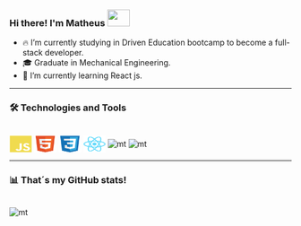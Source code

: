 ### Hi there! I'm Matheus <img height="30" width="40" src="https://github.com/blackcater/blackcater/raw/main/images/Hi.gif" />

- 🔥 I’m currently studying in Driven Education bootcamp to become a full-stack developer.
- 🎓 Graduate in Mechanical Engineering.
- 🌱 I’m currently learning React js.

---

### 🛠️ Technologies and Tools
<div style="display: inline_block"><br>
  <img align="center" alt="mt" height="30" width="40" src="https://raw.githubusercontent.com/devicons/devicon/master/icons/javascript/javascript-plain.svg">
  <img align="center" alt="mt" height="30" width="40" src="https://raw.githubusercontent.com/devicons/devicon/master/icons/html5/html5-original.svg">
  <img align="center" alt="mt"height="30" width="40" src="https://raw.githubusercontent.com/devicons/devicon/master/icons/css3/css3-original.svg">
  <img align="center" alt="mt" height="30" width="40" src="https://raw.githubusercontent.com/devicons/devicon/master/icons/react/react-original.svg">
  <img align="center" alt="mt" height="30" width="40" src="https://cdn.jsdelivr.net/gh/devicons/devicon/icons/figma/figma-original.svg" />
  <img align="center" alt="mt" height="30" width="40" src="https://cdn.jsdelivr.net/gh/devicons/devicon/icons/trello/trello-plain.svg" />
</div>

---

### 📊 That´s my GitHub stats!
<div style="display: inline_block"><br>
  <img align="left" alt="mt" width="400" src="https://github-readme-stats.vercel.app/api/top-langs/?username=matheusfacciolla&layout=compact" />
</div>
<!--


**matheusfacciolla/matheusfacciolla** is a ✨ _special_ ✨ repository because its `README.md` (this file) appears on your GitHub profile.

Here are some ideas to get you started:

- 🔭 I’m currently working on ...
- 🌱 I’m currently learning ...
- 👯 I’m looking to collaborate on ...
- 🤔 I’m looking for help with ...
- 💬 Ask me about ...
- 📫 How to reach me: ...
- 😄 Pronouns: ...
- ⚡ Fun fact: ...
-->
